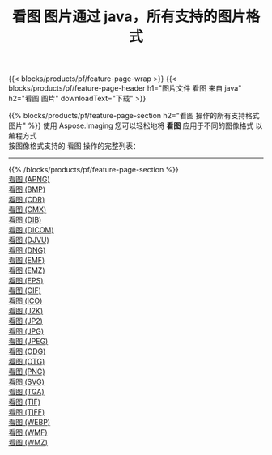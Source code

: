 ﻿---
title: 看图 图片通过 java，所有支持的图片格式 
weight: 3920
url: /zh-hans/java/viewer 
lang: zh-hans
langdirlevel: 2
locales: zh-hans,ja,it,ru,de,es,fr,nl,id,lt,pl,pt,vi,tr,ko,zh-hant,ar,hi,th,sv,cs,uk,he
description: 使用 Aspose.Imaging 你可以轻松地通过 java 获取 看图 图像
---

{{< blocks/products/pf/feature-page-wrap >}}
{{< blocks/products/pf/feature-page-header h1="图片文件 看图 来自 java" h2="看图 图片" downloadText="下载" >}}


{{% blocks/products/pf/feature-page-section  h2="看图 操作的所有支持格式图片" %}}
使用 Aspose.Imaging 您可以轻松地将 **看图** 应用于不同的图像格式 以编程方式
<br/>
按图像格式支持的 看图 操作的完整列表：
<hr/>
{{% /blocks/products/pf/feature-page-section %}}
<div class="container-fluid productfamilypage bg-gray">
    <div class="convertypes bg-gray agp-content section">
        <div class="container">
		<div class="row other-converters">
		    <div class='col-md-2 other-converter remove-lp remove-rp'><a href="/imaging/zh-hans/java/viewer/apng" >看图 (APNG)</a></div><div class='col-md-2 other-converter remove-lp remove-rp'><a href="/imaging/zh-hans/java/viewer/bmp" >看图 (BMP)</a></div><div class='col-md-2 other-converter remove-lp remove-rp'><a href="/imaging/zh-hans/java/viewer/cdr" >看图 (CDR)</a></div><div class='col-md-2 other-converter remove-lp remove-rp'><a href="/imaging/zh-hans/java/viewer/cmx" >看图 (CMX)</a></div><div class='col-md-2 other-converter remove-lp remove-rp'><a href="/imaging/zh-hans/java/viewer/dib" >看图 (DIB)</a></div><div class='col-md-2 other-converter remove-lp remove-rp'><a href="/imaging/zh-hans/java/viewer/dicom" >看图 (DICOM)</a></div><div class='col-md-2 other-converter remove-lp remove-rp'><a href="/imaging/zh-hans/java/viewer/djvu" >看图 (DJVU)</a></div><div class='col-md-2 other-converter remove-lp remove-rp'><a href="/imaging/zh-hans/java/viewer/dng" >看图 (DNG)</a></div><div class='col-md-2 other-converter remove-lp remove-rp'><a href="/imaging/zh-hans/java/viewer/emf" >看图 (EMF)</a></div><div class='col-md-2 other-converter remove-lp remove-rp'><a href="/imaging/zh-hans/java/viewer/emz" >看图 (EMZ)</a></div><div class='col-md-2 other-converter remove-lp remove-rp'><a href="/imaging/zh-hans/java/viewer/eps" >看图 (EPS)</a></div><div class='col-md-2 other-converter remove-lp remove-rp'><a href="/imaging/zh-hans/java/viewer/gif" >看图 (GIF)</a></div><div class='col-md-2 other-converter remove-lp remove-rp'><a href="/imaging/zh-hans/java/viewer/ico" >看图 (ICO)</a></div><div class='col-md-2 other-converter remove-lp remove-rp'><a href="/imaging/zh-hans/java/viewer/j2k" >看图 (J2K)</a></div><div class='col-md-2 other-converter remove-lp remove-rp'><a href="/imaging/zh-hans/java/viewer/jp2" >看图 (JP2)</a></div><div class='col-md-2 other-converter remove-lp remove-rp'><a href="/imaging/zh-hans/java/viewer/jpg" >看图 (JPG)</a></div><div class='col-md-2 other-converter remove-lp remove-rp'><a href="/imaging/zh-hans/java/viewer/jpeg" >看图 (JPEG)</a></div><div class='col-md-2 other-converter remove-lp remove-rp'><a href="/imaging/zh-hans/java/viewer/odg" >看图 (ODG)</a></div><div class='col-md-2 other-converter remove-lp remove-rp'><a href="/imaging/zh-hans/java/viewer/otg" >看图 (OTG)</a></div><div class='col-md-2 other-converter remove-lp remove-rp'><a href="/imaging/zh-hans/java/viewer/png" >看图 (PNG)</a></div><div class='col-md-2 other-converter remove-lp remove-rp'><a href="/imaging/zh-hans/java/viewer/svg" >看图 (SVG)</a></div><div class='col-md-2 other-converter remove-lp remove-rp'><a href="/imaging/zh-hans/java/viewer/tga" >看图 (TGA)</a></div><div class='col-md-2 other-converter remove-lp remove-rp'><a href="/imaging/zh-hans/java/viewer/tif" >看图 (TIF)</a></div><div class='col-md-2 other-converter remove-lp remove-rp'><a href="/imaging/zh-hans/java/viewer/tiff" >看图 (TIFF)</a></div><div class='col-md-2 other-converter remove-lp remove-rp'><a href="/imaging/zh-hans/java/viewer/webp" >看图 (WEBP)</a></div><div class='col-md-2 other-converter remove-lp remove-rp'><a href="/imaging/zh-hans/java/viewer/wmf" >看图 (WMF)</a></div><div class='col-md-2 other-converter remove-lp remove-rp'><a href="/imaging/zh-hans/java/viewer/wmz" >看图 (WMZ)</a></div>
                </div>
        </div>
    </div>
</div>
<br/>
